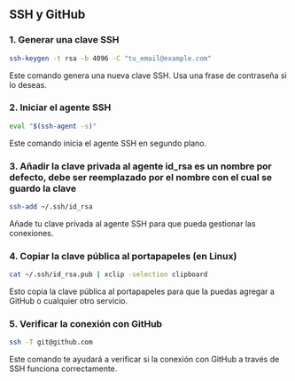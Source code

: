 ## SSH y GitHub

### 1. Generar una clave SSH
```bash
ssh-keygen -t rsa -b 4096 -C "tu_email@example.com"
```
Este comando genera una nueva clave SSH. Usa una frase de contraseña si lo deseas.

### 2. Iniciar el agente SSH
```bash
eval "$(ssh-agent -s)"
```
Este comando inicia el agente SSH en segundo plano.

### 3. Añadir la clave privada al agente id_rsa es un nombre por defecto, debe ser reemplazado por el nombre con el cual se guardo la clave
```bash
ssh-add ~/.ssh/id_rsa
```
Añade tu clave privada al agente SSH para que pueda gestionar las conexiones.

### 4. Copiar la clave pública al portapapeles (en Linux)
```bash
cat ~/.ssh/id_rsa.pub | xclip -selection clipboard
```
Esto copia la clave pública al portapapeles para que la puedas agregar a GitHub o cualquier otro servicio.

### 5. Verificar la conexión con GitHub
```bash
ssh -T git@github.com
```
Este comando te ayudará a verificar si la conexión con GitHub a través de SSH funciona correctamente.
